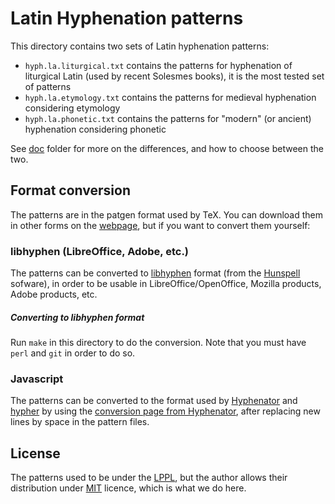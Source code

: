 # Latin Hyphenation patterns

This directory contains two sets of Latin hyphenation patterns:

- `hyph.la.liturgical.txt` contains the patterns for hyphenation of liturgical Latin (used by recent Solesmes books), it is the most tested set of patterns
- `hyph.la.etymology.txt` contains the patterns for medieval hyphenation considering etymology
- `hyph.la.phonetic.txt` contains the patterns for "modern" (or ancient) hyphenation considering phonetic

See [doc](../doc/) folder for more on the differences, and how to choose between the two.

## Format conversion

The patterns are in the patgen format used by TeX. You can download them in other forms on the [webpage](http://gregorio-project.github.io/hyphen-la/), but if you want to convert them yourself:

### libhyphen (LibreOffice, Adobe, etc.)

The patterns can be converted to [libhyphen](https://github.com/hunspell/hyphen) format (from the [Hunspell](https://hunspell.github.io/) sofware), in order to be usable in LibreOffice/OpenOffice, Mozilla products, Adobe products, etc. 

##### Converting to libhyphen format

Run `make` in this directory to do the conversion. Note that you must have `perl` and `git` in order to do so.

### Javascript

The patterns can be converted to the format used by [Hyphenator](http://mnater.github.io/Hyphenator/) and [hypher](https://github.com/bramstein/hypher) by using the [conversion page from Hyphenator](http://mnater.github.io/Hyphenator/compressor.html), after replacing new lines by space in the pattern files.

## License

The patterns used to be under the [LPPL](https://latex-project.org/lppl/), but the author allows their distribution under [MIT](https://opensource.org/licenses/MIT) licence, which is what we do here.
